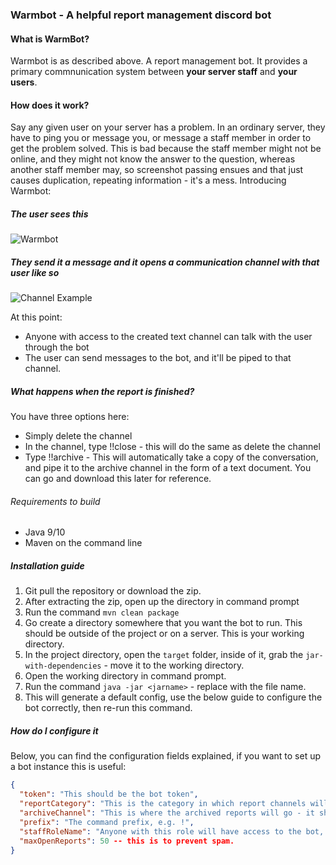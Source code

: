 ### Warmbot - A helpful report management discord bot

#### What is WarmBot?
Warmbot is as described above. A report management bot. It provides a primary commnunication system between **your server staff**
and **your users**. 

#### How does it work?

Say any given user on your server has a problem. In an ordinary server, they have to ping you or message you, or message a staff member
in order to get the problem solved. This is bad because the staff member might not be online, and they might not know the answer to
the question, whereas another staff member may, so screenshot passing ensues and that just causes duplication, repeating information - 
it's a mess. Introducing Warmbot:


##### The user sees this
![Warmbot](https://i.imgur.com/EJEC0Eu.png)


##### They send it a message and it opens a communication channel with that user like so

![Channel Example](https://i.imgur.com/NUCtmNZ.png)

At this point:
 - Anyone with access to the created text channel can talk with the user through the bot
 - The user can send messages to the bot, and it'll be piped to that channel.


##### What happens when the report is finished? 
You have three options here:
 - Simply delete the channel
 - In the channel, type !!close - this will do the same as delete the channel
 - Type !!archive - This will automatically take a copy of the conversation, and pipe it to the archive channel in the form of a text document. You can go and download this later for reference.

###### Requirements to build
 - Java 9/10
 - Maven on the command line

##### Installation guide
 1. Git pull the repository or download the zip.
 2. After extracting the zip, open up the directory in command prompt
 3. Run the command `mvn clean package`
 4. Go create a directory somewhere that you want the bot to run. This should be outside of the project or on a server. This is your working directory.
 5. In the project directory, open the `target` folder, inside of it, grab the `jar-with-dependencies` - move it to the working directory. 
6. Open the working directory in command prompt. 
7. Run the command `java -jar <jarname>` - replace <jarname> with the file name.
8. This will generate a default config, use the below guide to configure the bot correctly, then re-run this command.

##### How do I configure it

Below, you can find the configuration fields explained, if you want to set up a bot instance this is useful: 

```json
{
  "token": "This should be the bot token",
  "reportCategory": "This is the category in which report channels will be made - it should be the report category ID",
  "archiveChannel": "This is where the archived reports will go - it should be the channel ID",
  "prefix": "The command prefix, e.g. !",
  "staffRoleName": "Anyone with this role will have access to the bot, anyone without won't.",
  "maxOpenReports": 50 -- this is to prevent spam.
}
```

